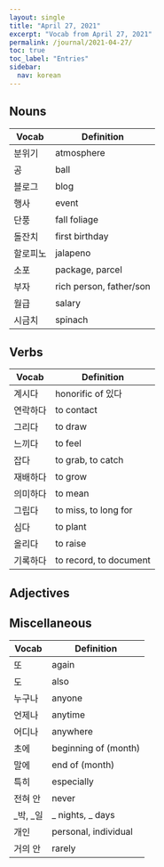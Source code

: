 ```yaml
---
layout: single
title: "April 27, 2021"
excerpt: "Vocab from April 27, 2021"
permalink: /journal/2021-04-27/
toc: true
toc_label: "Entries"
sidebar:
  nav: korean
---
```


## Nouns

| Vocab    | Definition              |
| -------- | ----------------------- |
| 분위기   | atmosphere              |
| 공       | ball                    |
| 블로그   | blog                    |
| 행사     | event                   |
| 단풍     | fall foliage            |
| 돌잔치   | first birthday          |
| 할로피노 | jalapeno                |
| 소포     | package, parcel         |
| 부자     | rich person, father/son |
| 월급     | salary                  |
| 시금치   | spinach                 |

## Verbs

| Vocab    | Definition             |
| -------- | ---------------------- |
| 계시다   | honorific of 있다      |
| 연락하다 | to contact             |
| 그리다   | to draw                |
| 느끼다   | to feel                |
| 잡다     | to grab, to catch      |
| 재배하다 | to grow                |
| 의미하다 | to mean                |
| 그립다   | to miss, to long for   |
| 심다     | to plant               |
| 올리다   | to raise               |
| 기록하다 | to record, to document |

## Adjectives

## Miscellaneous

| Vocab    | Definition           |
| -------- | -------------------- |
| 또       | again                |
| 도       | also                 |
| 누구나   | anyone               |
| 언제나   | anytime              |
| 어디나   | anywhere             |
| 초에     | beginning of (month) |
| 말에     | end of (month)       |
| 특히     | especially           |
| 전혀 안  | never                |
| _박, _일 | _ nights, _ days     |
| 개인     | personal, individual |
| 거의 안  | rarely               |
